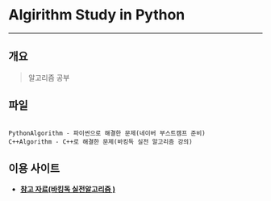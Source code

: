 # Algirithm Study in Python

<hr/>

## 개요

> 알고리즘 공부

## 파일

```

PythonAlgorithm - 파이썬으로 해결한 문제(네이버 부스트캠프 준비)
C++Algorithm - C++로 해결한 문제(바킹독 실전 알고리즘 강의)

```

## 이용 사이트

- **[참고 자료(바킹독 실전알고리즘 )](https://github.com/encrypted-def/basic-algo-lecture)**
